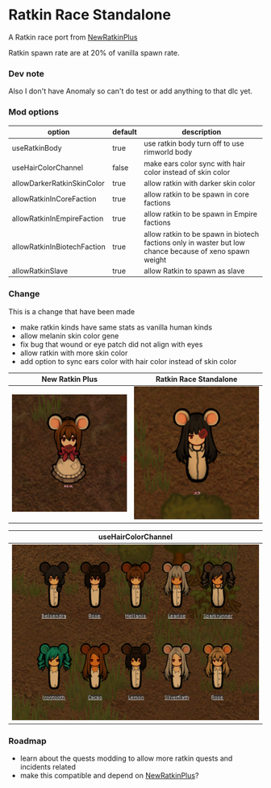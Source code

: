 # Ratkin Race Standalone

A Ratkin race port from [NewRatkinPlus](https://steamcommunity.com/workshop/filedetails/?id=1578693166)

Ratkin spawn rate are at 20% of vanilla spawn rate.

### Dev note

Also I don't have Anomaly so can't do test or add anything to that dlc yet.

### Mod options

| option | default | description |
| --- | --- | --- |
| useRatkinBody | true | use ratkin body turn off to use rimworld body |
| useHairColorChannel | false | make ears color sync with hair color instead of skin color |
| allowDarkerRatkinSkinColor | true | allow ratkin with darker skin color |
| allowRatkinInCoreFaction | true | allow ratkin to be spawn in core factions |
| allowRatkinInEmpireFaction | true | allow ratkin to be spawn in Empire factions |
| allowRatkinInBiotechFaction | true | allow ratkin to be spawn in biotech factions only in waster but low chance because of xeno spawn weight |
| allowRatkinSlave | true | allow Ratkin to spawn as slave |

### Change

This is a change that have been made

- make ratkin kinds have same stats as vanilla human kinds
- allow melanin skin color gene
- fix bug that wound or eye patch did not align with eyes
- allow ratkin with more skin color
- add option to sync ears color with hair color instead of skin color

| New Ratkin Plus | Ratkin Race Standalone |
| --- | --- |
| ![Eye Wound Original](/Picture/eye_wound_newratkinplus.png) | ![Eye Wound Original](/Picture/eye_wound_ratkinracestandalone.png) |

| useHairColorChannel |
| --- |
| ![Ear Color Channel](/Picture/ear_color_channel.png) |

### Roadmap

- learn about the quests modding to allow more ratkin quests and incidents related
- make this compatible and depend on [NewRatkinPlus](https://steamcommunity.com/workshop/filedetails/?id=1578693166)?